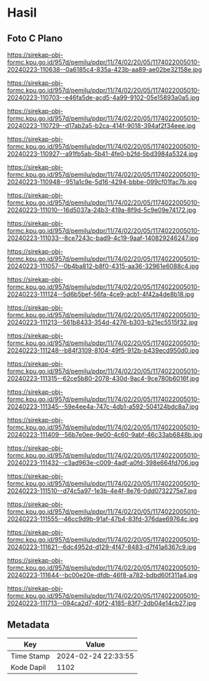 # Hasil

## Foto C Plano

https://sirekap-obj-formc.kpu.go.id/957d/pemilu/pdpr/11/74/02/20/05/1174022005010-20240223-110638--0a6185c4-835a-423b-aa89-ae02be32158e.jpg

https://sirekap-obj-formc.kpu.go.id/957d/pemilu/pdpr/11/74/02/20/05/1174022005010-20240223-110703--e46fa5de-acd5-4a99-9102-05e15893a0a5.jpg

https://sirekap-obj-formc.kpu.go.id/957d/pemilu/pdpr/11/74/02/20/05/1174022005010-20240223-110729--d17ab2a5-b2ca-414f-9018-394af2f34eee.jpg

https://sirekap-obj-formc.kpu.go.id/957d/pemilu/pdpr/11/74/02/20/05/1174022005010-20240223-110927--a91fb5ab-5b41-4fe0-b2fd-5bd3984a5324.jpg

https://sirekap-obj-formc.kpu.go.id/957d/pemilu/pdpr/11/74/02/20/05/1174022005010-20240223-110948--951a1c9e-5d16-4294-bbbe-099cf01fac7b.jpg

https://sirekap-obj-formc.kpu.go.id/957d/pemilu/pdpr/11/74/02/20/05/1174022005010-20240223-111010--16d5037a-24b3-419a-8f9d-5c9e09e74172.jpg

https://sirekap-obj-formc.kpu.go.id/957d/pemilu/pdpr/11/74/02/20/05/1174022005010-20240223-111033--8ce7243c-bad9-4c19-9aaf-140829246247.jpg

https://sirekap-obj-formc.kpu.go.id/957d/pemilu/pdpr/11/74/02/20/05/1174022005010-20240223-111057--0b4ba812-b8f0-4315-aa36-32961e6088c4.jpg

https://sirekap-obj-formc.kpu.go.id/957d/pemilu/pdpr/11/74/02/20/05/1174022005010-20240223-111124--5d6b5bef-56fa-4ce9-acb1-4f42a4de8b18.jpg

https://sirekap-obj-formc.kpu.go.id/957d/pemilu/pdpr/11/74/02/20/05/1174022005010-20240223-111213--561b8433-354d-4276-b303-b21ec5515f32.jpg

https://sirekap-obj-formc.kpu.go.id/957d/pemilu/pdpr/11/74/02/20/05/1174022005010-20240223-111248--b84f3109-8104-49f5-912b-b439ecd950d0.jpg

https://sirekap-obj-formc.kpu.go.id/957d/pemilu/pdpr/11/74/02/20/05/1174022005010-20240223-111315--62ce5b80-2078-430d-9ac4-9ce780b6016f.jpg

https://sirekap-obj-formc.kpu.go.id/957d/pemilu/pdpr/11/74/02/20/05/1174022005010-20240223-111345--59e4ee4a-747c-4db1-a592-504124bdc8a7.jpg

https://sirekap-obj-formc.kpu.go.id/957d/pemilu/pdpr/11/74/02/20/05/1174022005010-20240223-111409--56b7e0ee-9e00-4c60-9abf-46c33ab6848b.jpg

https://sirekap-obj-formc.kpu.go.id/957d/pemilu/pdpr/11/74/02/20/05/1174022005010-20240223-111432--c3ad963e-c009-4adf-a0fd-398e664fd706.jpg

https://sirekap-obj-formc.kpu.go.id/957d/pemilu/pdpr/11/74/02/20/05/1174022005010-20240223-111510--d74c5a97-1e3b-4e4f-8e76-0dd0732275e7.jpg

https://sirekap-obj-formc.kpu.go.id/957d/pemilu/pdpr/11/74/02/20/05/1174022005010-20240223-111555--46cc9d9b-91af-47b4-83fd-376dae69764c.jpg

https://sirekap-obj-formc.kpu.go.id/957d/pemilu/pdpr/11/74/02/20/05/1174022005010-20240223-111621--6dc4952d-d129-4f47-8483-d7f41a6367c9.jpg

https://sirekap-obj-formc.kpu.go.id/957d/pemilu/pdpr/11/74/02/20/05/1174022005010-20240223-111644--bc00e20e-dfdb-46f8-a782-bdbd60f311a4.jpg

https://sirekap-obj-formc.kpu.go.id/957d/pemilu/pdpr/11/74/02/20/05/1174022005010-20240223-111713--094ca2d7-40f2-4185-83f7-2db04e14cb27.jpg


## Metadata

| Key        | Value               |
| ---------- | ------------------- |
| Time Stamp | 2024-02-24 22:33:55 |
| Kode Dapil | 1102                |



